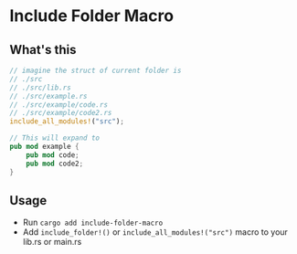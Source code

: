 # Include Folder Macro

## What's this

```rust
// imagine the struct of current folder is 
// ./src
// ./src/lib.rs
// ./src/example.rs
// ./src/example/code.rs
// ./src/example/code2.rs
include_all_modules!("src");

// This will expand to
pub mod example {
    pub mod code;
    pub mod code2;
}
```

## Usage

- Run `cargo add include-folder-macro`
- Add `include_folder!()` or `include_all_modules!("src")` macro to your lib.rs or main.rs
